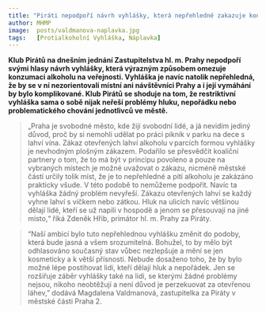 ```yaml
---
title: "Piráti nepodpoří návrh vyhlášky, která nepřehledně zakazuje konzumaci alkoholu na veřejnosti. Praha je svobodné město"
author: MHMP
image: 	posts/valdmanova-naplavka.jpg
tags:   [Protialkoholní Vyhláška, Náplavka]
---
```


**Klub Pirátů na dnešním jednání Zastupitelstva hl. m. Prahy nepodpoří svými hlasy návrh vyhlášky, která výrazným způsobem omezuje konzumaci alkoholu na veřejnosti. Vyhláška je navíc natolik nepřehledná, že by se v ní nezorientovali místní ani návštěvníci Prahy a i její vymáhání by bylo komplikované. Klub Pirátů se shoduje na tom, že restriktivní vyhláška sama o sobě nijak neřeší problémy hluku, nepořádku nebo problematického chování jednotlivců ve městě.**  

>„Praha je svobodné město, kde žijí svobodní lidé, a já nevidím jediný důvod, proč by si nemohli udělat po práci piknik v parku na dece s lahví vína. Zákaz otevřených lahví alkoholu v parcích formou vyhlášky je nevhodným plošným zákazem. Podařilo se přesvědčit koaliční partnery o tom, že to má být v principu povoleno a pouze na vybraných místech je možné uvažovat o zákazu, nicméně městské části určily tolik míst, že je to nepřehledné a pití alkoholu je zakázáno prakticky všude. V této podobě to nemůžeme podpořit. Navíc ta vyhláška žádný problém nevyřeší. Zákazu otevřených lahví se každý vyhne lahví s víčkem nebo zátkou. Hluk na ulicích navíc většinou dělají lidé, kteří se už napili v hospodě a jenom se přesouvají na jiné místo,“ říká Zdeněk Hřib, primátor hl. m. Prahy za Piráty. 

>“Naší ambicí bylo tuto nepřehlednou vyhlášku změnit do podoby, která bude jasná a všem srozumitelná. Bohužel, to by mělo být odhlasováno současný stav vůbec nezlepšuje a mění se jen kosmeticky a k větší přísnosti. Nebude dosaženo toho, že by bylo možné lépe postihovat lidi, kteří dělají hluk a nepořádek. Jen se rozšiřuje záběr vyhlášky také na lidi, se kterými žádné problémy nejsou, nikoho neobtěžují a není důvod je perzekuovat za otevřenou láhev,” dodává Magdalena Valdmanová, zastupitelka za Piráty v městské části Praha 2. 